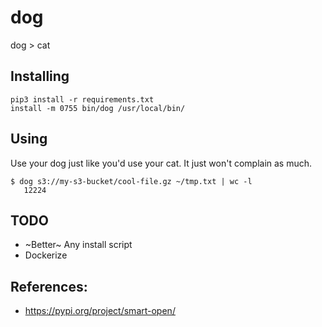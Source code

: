 # dog
dog > cat

## Installing
```
pip3 install -r requirements.txt
install -m 0755 bin/dog /usr/local/bin/
```

## Using

Use your dog just like you'd use your cat. It just won't complain as much.

```
$ dog s3://my-s3-bucket/cool-file.gz ~/tmp.txt | wc -l
   12224
```

## TODO
 - ~Better~ Any install script
 - Dockerize

## References:
 - https://pypi.org/project/smart-open/
